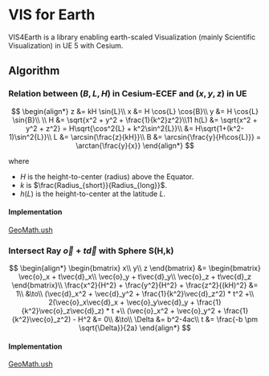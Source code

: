 # VIS for Earth

VIS4Earth is a library enabling earth-scaled Visualization (mainly Scientific Visualization) in UE 5 with Cesium.

## Algorithm

### Relation between $(B,L,H)$ in Cesium-ECEF and $(x,y,z)$ in UE

$$
\begin{align*}
z &= kH \sin{L}\\
x &= H \cos{L} \cos{B}\\
y &= H \cos{L} \sin{B}\\
\\
H &= \sqrt{x^2 + y^2 + \frac{1}{k^2}z^2}\\11
h(L) &= \sqrt{x^2 + y^2 + z^2} = H\sqrt{\cos^2{L} + k^2\sin^2{L}}\\
&= H\sqrt{1+(k^2-1)\sin^2{L}}\\
L &= \arcsin{\frac{z}{kH}}\\
B &= \arcsin{\frac{y}{H\cos{L}}} = \arctan{\frac{y}{x}}
\end{align*}
$$

where
- $H$ is the height-to-center (radius) above the Equator.
- $k$ is $\frac{Radius_{short}}{Radius_{long}}$.
- $h(L)$ is the height-to-center at the latitude $L$.

#### Implementation

[GeoMath.ush](./Shaders/GeoMath.ush)

### Intersect Ray $\vec{o}+t\vec{d}$ with Sphere S(H,k)

$$
\begin{align*}
\begin{bmatrix}
x\\
y\\
z
\end{bmatrix}
&=
\begin{bmatrix}
\vec{o}_x + t\vec{d}_x\\
\vec{o}_y + t\vec{d}_y\\
\vec{o}_z + t\vec{d}_z
\end{bmatrix}\\
\frac{x^2}{H^2} + \frac{y^2}{H^2} + \frac{z^2}{(kH)^2} &= 1\\
&\to\\
(\vec{d}_x^2 + \vec{d}_y^2 + \frac{1}{k^2}\vec{d}_z^2) * t^2 +\\
2(\vec{o}_x\vec{d}_x + \vec{o}_y\vec{d}_y + \frac{1}{k^2}\vec{o}_z\vec{d}_z) * t +\\
(\vec{o}_x^2 + \vec{o}_y^2 + \frac{1}{k^2}\vec{o}_z^2) - H^2 &= 0\\
&\to\\
\Delta &= b^2-4ac\\
t &= \frac{-b \pm \sqrt{\Delta}}{2a}
\end{align*}
$$

#### Implementation

[GeoMath.ush](./Shaders/GeoMath.ush)
